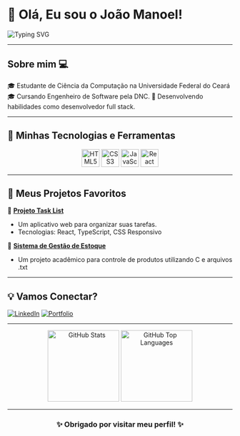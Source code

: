 # 👋 Olá, Eu sou o João Manoel! 

![Typing SVG](https://readme-typing-svg.demolab.com?font=Fira+Code&weight=500&size=25&pause=1000&color=1ED760&background=000000&width=435&lines=Desenvolvedor+Front-End;Programador+júnior;Melhor+a+cada+dia)

---

## Sobre mim 💻  
🎓 Estudante de Ciência da Computação na Universidade Federal do Ceará  
🎓 Cursando Engenheiro de Software pela DNC.
🚀 Desenvolvendo habilidades como desenvolvedor full stack.

---

## 🚀 Minhas Tecnologias e Ferramentas  
<div align="center">
  <img src="https://cdn.jsdelivr.net/gh/devicons/devicon/icons/html5/html5-original.svg" height="40" alt="HTML5" />
  <img src="https://cdn.jsdelivr.net/gh/devicons/devicon/icons/css3/css3-original.svg" height="40" alt="CSS3" />
  <img src="https://cdn.jsdelivr.net/gh/devicons/devicon/icons/javascript/javascript-original.svg" height="40" alt="JavaScript" />
  <img src="https://cdn.jsdelivr.net/gh/devicons/devicon/icons/react/react-original.svg" height="40" alt="React" />
</div>

---

## 🌟 Meus Projetos Favoritos  
📌 **[Projeto Task List](https://jmkoygg.github.io/RID182828_Desafio03/)**  
- Um aplicativo web para organizar suas tarefas.  
- Tecnologias: React, TypeScript, CSS Responsivo  

📌 **[Sistema de Gestão de Estoque](https://github.com/Jmkoygg/Trabalho-FUP-2024.1)**  
- Um projeto acadêmico para controle de produtos utilizando C e arquivos .txt  

---

## 💡 Vamos Conectar?  
[![LinkedIn](https://img.shields.io/badge/LinkedIn-000?style=for-the-badge&logo=linkedin&logoColor=white)]([https://www.linkedin.com/in/seu-perfil](https://www.linkedin.com/in/joãosoaresdev/))
[![Portfolio](https://img.shields.io/badge/Portfolio-000?style=for-the-badge&logo=react&logoColor=white)]([https://seu-portfolio.com](https://potifolio-mocha.vercel.app))

---

<div align="center">
  <img src="https://github-readme-stats.vercel.app/api?username=jmkoygg&show_icons=true&theme=radical" height="160" alt="GitHub Stats" />
  <img src="https://github-readme-stats.vercel.app/api/top-langs/?username=jmkoygg&layout=compact&theme=radical" height="160" alt="GitHub Top Languages" />
</div>

---

<div align="center">
  <h3>✨ Obrigado por visitar meu perfil! ✨</h3>
</div>
